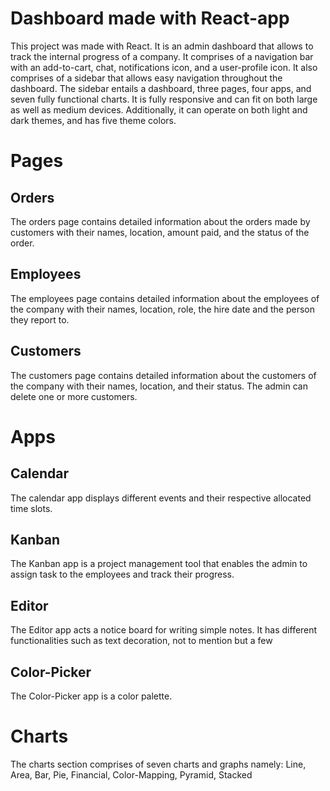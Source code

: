 # Dashboard made with React-app

This project was made with React. It is an admin dashboard that allows to track the internal progress of a company. 
It comprises of a navigation bar with an add-to-cart, chat, notifications icon, and a user-profile icon. 
It also comprises of a sidebar that allows easy navigation throughout the dashboard. The sidebar entails a dashboard, three pages, four apps, and seven fully functional charts. 
It is fully responsive and can fit on both large as well as medium devices. Additionally, it can operate on both light and dark themes, and has five theme colors.

# Pages

## Orders

The orders page contains detailed information about the orders made by customers with their names, location, amount paid, and the status of the order.

## Employees

The employees page contains detailed information about the employees of the company with their names, location, role, the hire date and the person they report to.

## Customers

The customers page contains detailed information about the customers of the company with their names, location, and their status. The admin can delete one or more customers.


# Apps

## Calendar

The calendar app displays different events and their respective allocated time slots.

## Kanban

The Kanban app is a project management tool that enables the admin to assign task to the employees and track their progress.

## Editor

The Editor app acts a notice board for writing simple notes. It has different functionalities such as text decoration, not to mention but a few

## Color-Picker

The Color-Picker app is a color palette.

# Charts

The charts section comprises of seven charts and graphs namely: Line, Area, Bar, Pie, Financial, Color-Mapping, Pyramid, Stacked

